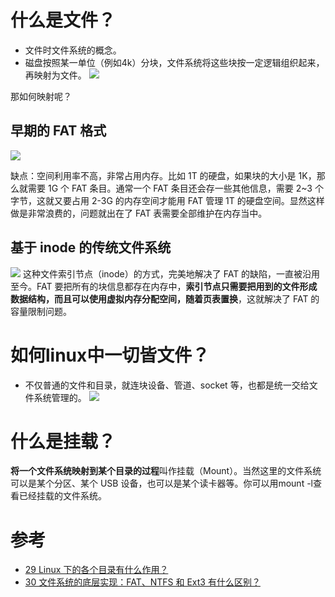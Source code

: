 # 什么是文件？
- 文件时文件系统的概念。
- 磁盘按照某一单位（例如4k）分块，文件系统将这些块按一定逻辑组织起来，再映射为文件。
![](https://pic.imgdb.cn/item/66a9d192d9c307b7e9ec05d7.png)

那如何映射呢？
## 早期的 FAT 格式
![](https://pic.imgdb.cn/item/66a9d1f9d9c307b7e9ec5ca2.png)

缺点：空间利用率不高，非常占用内存。比如 1T 的硬盘，如果块的大小是 1K，那么就需要 1G 个 FAT 条目。通常一个 FAT 条目还会存一些其他信息，需要 2~3 个字节，这就又要占用 2-3G 的内存空间才能用 FAT 管理 1T 的硬盘空间。显然这样做是非常浪费的，问题就出在了 FAT 表需要全部维护在内存当中。

## 基于 inode 的传统文件系统
![](https://pic.imgdb.cn/item/66a9d233d9c307b7e9ec8652.png)
这种文件索引节点（inode）的方式，完美地解决了 FAT 的缺陷，一直被沿用至今。FAT 要把所有的块信息都存在内存中，**索引节点只需要把用到的文件形成数据结构，而且可以使用虚拟内存分配空间，随着页表置换**，这就解决了 FAT 的容量限制问题。
# 如何linux中一切皆文件？
- 不仅普通的文件和目录，就连块设备、管道、socket 等，也都是统一交给文件系统管理的。
![](https://pic.imgdb.cn/item/66a9d2f5d9c307b7e9ee435b.png)
  
# 什么是挂载？
**将一个文件系统映射到某个目录的过程**叫作挂载（Mount）。当然这里的文件系统可以是某个分区、某个 USB 设备，也可以是某个读卡器等。你可以用mount -l查看已经挂载的文件系统。

# 参考
- [29 Linux 下的各个目录有什么作用？](https://learn.lianglianglee.com/%e4%b8%93%e6%a0%8f/%e9%87%8d%e5%ad%a6%e6%93%8d%e4%bd%9c%e7%b3%bb%e7%bb%9f-%e5%ae%8c/29%20%20Linux%20%e4%b8%8b%e7%9a%84%e5%90%84%e4%b8%aa%e7%9b%ae%e5%bd%95%e6%9c%89%e4%bb%80%e4%b9%88%e4%bd%9c%e7%94%a8%ef%bc%9f.md)
- [30 文件系统的底层实现：FAT、NTFS 和 Ext3 有什么区别？](https://learn.lianglianglee.com/%e4%b8%93%e6%a0%8f/%e9%87%8d%e5%ad%a6%e6%93%8d%e4%bd%9c%e7%b3%bb%e7%bb%9f-%e5%ae%8c/30%20%20%e6%96%87%e4%bb%b6%e7%b3%bb%e7%bb%9f%e7%9a%84%e5%ba%95%e5%b1%82%e5%ae%9e%e7%8e%b0%ef%bc%9aFAT%e3%80%81NTFS%20%e5%92%8c%20Ext3%20%e6%9c%89%e4%bb%80%e4%b9%88%e5%8c%ba%e5%88%ab%ef%bc%9f.md)